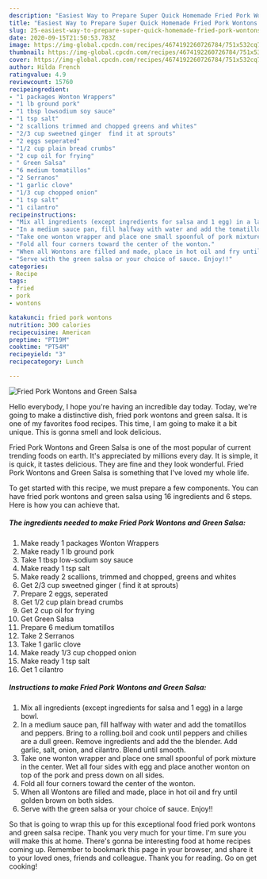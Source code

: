 ```yaml
---
description: "Easiest Way to Prepare Super Quick Homemade Fried Pork Wontons and Green Salsa"
title: "Easiest Way to Prepare Super Quick Homemade Fried Pork Wontons and Green Salsa"
slug: 25-easiest-way-to-prepare-super-quick-homemade-fried-pork-wontons-and-green-salsa
date: 2020-09-15T21:50:53.783Z
image: https://img-global.cpcdn.com/recipes/4674192260726784/751x532cq70/fried-pork-wontons-and-green-salsa-recipe-main-photo.jpg
thumbnail: https://img-global.cpcdn.com/recipes/4674192260726784/751x532cq70/fried-pork-wontons-and-green-salsa-recipe-main-photo.jpg
cover: https://img-global.cpcdn.com/recipes/4674192260726784/751x532cq70/fried-pork-wontons-and-green-salsa-recipe-main-photo.jpg
author: Hilda French
ratingvalue: 4.9
reviewcount: 15760
recipeingredient:
- "1 packages Wonton Wrappers"
- "1 lb ground pork"
- "1 tbsp lowsodium soy sauce"
- "1 tsp salt"
- "2 scallions trimmed and chopped greens and whites"
- "2/3 cup sweetned ginger  find it at sprouts"
- "2 eggs seperated"
- "1/2 cup plain bread crumbs"
- "2 cup oil for frying"
- " Green Salsa"
- "6 medium tomatillos"
- "2 Serranos"
- "1 garlic clove"
- "1/3 cup chopped onion"
- "1 tsp salt"
- "1 cilantro"
recipeinstructions:
- "Mix all ingredients (except ingredients for salsa and 1 egg) in a large bowl."
- "In a medium sauce pan, fill halfway with water and add the tomatillos and peppers. Bring to a rolling.boil and cook until peppers and chilies are a dull green. Remove ingredients and add the the blender. Add garlic, salt, onion, and cilantro. Blend until smooth."
- "Take one wonton wrapper and place one small spoonful of pork mixture in the center. Wet all four sides with egg and place another wonton on top of the pork and press down on all sides."
- "Fold all four corners toward the center of the wonton."
- "When all Wontons are filled and made, place in hot oil and fry until golden brown on both sides."
- "Serve with the green salsa or your choice of sauce. Enjoy!!"
categories:
- Recipe
tags:
- fried
- pork
- wontons

katakunci: fried pork wontons 
nutrition: 300 calories
recipecuisine: American
preptime: "PT19M"
cooktime: "PT54M"
recipeyield: "3"
recipecategory: Lunch

---
```



![Fried Pork Wontons and Green Salsa](https://img-global.cpcdn.com/recipes/4674192260726784/751x532cq70/fried-pork-wontons-and-green-salsa-recipe-main-photo.jpg)

Hello everybody, I hope you're having an incredible day today. Today, we're going to make a distinctive dish, fried pork wontons and green salsa. It is one of my favorites food recipes. This time, I am going to make it a bit unique. This is gonna smell and look delicious.



Fried Pork Wontons and Green Salsa is one of the most popular of current trending foods on earth. It's appreciated by millions every day. It is simple, it is quick, it tastes delicious. They are fine and they look wonderful. Fried Pork Wontons and Green Salsa is something that I've loved my whole life.


To get started with this recipe, we must prepare a few components. You can have fried pork wontons and green salsa using 16 ingredients and 6 steps. Here is how you can achieve that.

<!--inarticleads1-->

##### The ingredients needed to make Fried Pork Wontons and Green Salsa:

1. Make ready 1 packages Wonton Wrappers
1. Make ready 1 lb ground pork
1. Take 1 tbsp low-sodium soy sauce
1. Make ready 1 tsp salt
1. Make ready 2 scallions, trimmed and chopped, greens and whites
1. Get 2/3 cup sweetned ginger ( find it at sprouts)
1. Prepare 2 eggs, seperated
1. Get 1/2 cup plain bread crumbs
1. Get 2 cup oil for frying
1. Get  Green Salsa
1. Prepare 6 medium tomatillos
1. Take 2 Serranos
1. Take 1 garlic clove
1. Make ready 1/3 cup chopped onion
1. Make ready 1 tsp salt
1. Get 1 cilantro




<!--inarticleads2-->

##### Instructions to make Fried Pork Wontons and Green Salsa:

1. Mix all ingredients (except ingredients for salsa and 1 egg) in a large bowl.
1. In a medium sauce pan, fill halfway with water and add the tomatillos and peppers. Bring to a rolling.boil and cook until peppers and chilies are a dull green. Remove ingredients and add the the blender. Add garlic, salt, onion, and cilantro. Blend until smooth.
1. Take one wonton wrapper and place one small spoonful of pork mixture in the center. Wet all four sides with egg and place another wonton on top of the pork and press down on all sides.
1. Fold all four corners toward the center of the wonton.
1. When all Wontons are filled and made, place in hot oil and fry until golden brown on both sides.
1. Serve with the green salsa or your choice of sauce. Enjoy!!




So that is going to wrap this up for this exceptional food fried pork wontons and green salsa recipe. Thank you very much for your time. I'm sure you will make this at home. There's gonna be interesting food at home recipes coming up. Remember to bookmark this page in your browser, and share it to your loved ones, friends and colleague. Thank you for reading. Go on get cooking!

